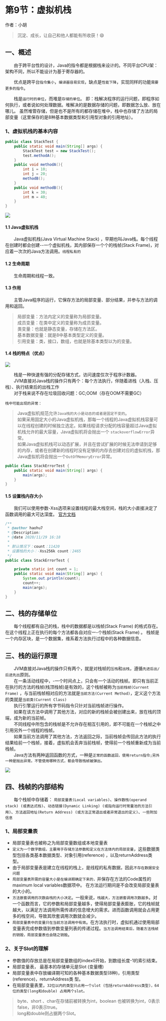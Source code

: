 # 第9节：虚拟机栈

作者：小胡

>沉淀、成长，让自己和他人都能有所收获！😄

## 一、概述

&emsp;&emsp;由于跨平台性的设计，Java的指令都是根据栈来设计的。不同平台CPU架：架构不同，所以不能设计为基于寄存器的。

&emsp;&emsp;优点是跨平台`指令集小`，`编译器容易实现`，缺点是`性能下降`，实现同样的功能`需要更多的指令`。

&emsp;&emsp;栈是`运行时的单位`，而堆是`存储的单位`。 即：栈解决程序的运行问题，即程序如何执行，或者说如何处理数据。堆解决的是数据存储的问题，即数据怎么放、放在哪儿。 虽然堆管存储，但是也不是所有的都存储在堆中，栈中也存储了方法的局部变量（这里保存的是8种基本数据类型和引用型对象的引用地址）。

### 1、虚拟机栈的基本内容

```java
public class StackTest {
    public static void main(String[] args) {
        StackTest test = new StackTest();
        test.methodA();
    }
    public void methodA(){
        int i = 10;
        int j = 20;
        methodB();
    }
    public void methodB(){
        int k = 30;
        int m = 40;
    }
}
```
![](https://snow-hh.github.io/assets/img/jvm/9-01.png)

#### 1.1 Java虚拟机栈

&emsp;&emsp;Java虚拟机栈(Java Virtual Machine Stack) ，早期也叫Java栈。每个线程在创建时都会创建--一个虚拟机栈，其内部保存一个个的栈帧(Stack Frame)，对应着一次次的Java方法调用。`线程私有的`

#### 1.2 生命周期

&emsp;&emsp;生命周期和线程一致。

#### 1.3 作用

&emsp;&emsp;主管Java程序的运行，它保存方法的局部变量、部分结果，并参与方法的调用和返回。
>局部变量：方法内定义的变量称为局部变量。  
成员变量：在类中定义的变量称为成员变量。  
类变量：也就是静态变量，存储在方法区。  
基本数据变量：就是8中基本类型定义的变量。  
引用变量：类，接口，数组，也就是除基本类型以为的变量。

#### 1.4 栈的特点（优点）

![](https://snow-hh.github.io/assets/img/jvm/9-02.png)

&emsp;&emsp;栈是一种快速有强的分配存储方式，访问速度仅次于程序计数器。  
&emsp;&emsp;JVM直接对Java栈的操作只有两个：每个方法执行，伴随着进栈（入栈、压栈）、执行结束后的出栈工作  
&emsp;&emsp;对于栈来说不存在垃圾回收问题：GC;OOM（存在OOM不需要GC）

`栈中可能出现的异常：`

>Java虚拟机规范允许`Java栈的大小是动态的或者是固定不变的`。  
如果采用固定大小的Java虚拟机栈，那每一个线程的Java虚拟机栈容量可以在线程创建的时候独立选定。如果线程请求分配的栈容量超过Java虚拟机栈允许的最大容量，Java虚拟机将会抛出一个
`stackoverflowError`异常。  
如果Java虚拟机栈可以动态扩展，并且在尝试扩展的时候无法申请到足够的内存，或者在创建新的线程时没有足够的内存去创建对应的虚拟机栈，那Java虚拟机将会抛出一个`OutOfMemoryError`异常。

```java
public class StackErrorTest {
    public static void main(String[] args) {
        main(args);
    }
}
```

#### 1.5 设置栈内存大小

&emsp;&emsp;我们可以使用参数-Xss选项来设置线程的最大栈空间，栈的大小直接决定了函数调用的最大可达深度。
[官方文档](https://docs.oracle.com/en/java/javase/11/tools/java.html#GUID-3B1CE181-CD30-4178-9602-230B800D4FAE)

```java
/**
 * @author haohu7
 * @Description:
 * @date 2020/11/29 16:18
 *
 * 默认情况下：count：11420
 * 设置栈的大小：-Xss256k count：2465
 */
public class StackErrorTest {

    private static int count = 1;
    public static void main(String[] args) {
        System.out.println(count);
        count++;
        main(args);
    }
}
```

## 二、栈的存储单位

&emsp;&emsp;每个线程都有自己的栈，栈中的数据都是以栈帧(Stack Frame) 的格式存在。在这个线程上正在执行的每个方法都各自对应一-个栈帧(Stack Frame) 。 栈帧是一个内存区块，是一个数据集，维系着方法执行过程中的各种数据信息。

## 三、栈的运行原理

&emsp;&emsp;JVM直接对Java栈的操作只有两个，就是对栈帧的`压栈`和`出栈`，遵循`先进后出/后进先出`原则。  
&emsp;&emsp;在一条活动线程中，-一个时间点上，只会有一个活动的栈帧。即只有当前正在执行的方法的栈帧(栈顶栈帧)是有效的，这个栈帧被称为`当前栈帧(Current Frame)` ，与当前栈帧相对应的方法就是`当前方法(Current Method)`，定义这个方法的类就是`当前类(Current Class)`  
&emsp;&emsp;执行引擎运行的所有字节码指令只针对当前栈帧进行操作。  
&emsp;&emsp;如果在该方法中调用了其他方法，对应的新的栈帧会被创建出来，放在栈的顶端，成为新的当前帧。  
&emsp;&emsp;不同线程中所包含的栈帧是不允许存在相互引用的，即不可能在一个栈帧之中引用另外一个线程的栈帧。  
&emsp;&emsp;如果当前方法调用了其他方法，方法返回之际，当前栈帧会传回此方法的执行结果给前一个栈帧，接着，虚拟机会丢弃当前栈帧，使得前一个栈帧重新成为当前栈帧。  
&emsp;&emsp;Java方法有两种返回函数的方式，一种是`正常的函数返回，使用return指令;另外一种是抛出异常。不管使用哪种方式，都会导致栈帧被弹出。`  

![](https://snow-hh.github.io/assets/img/jvm/9-03.png)

## 四、栈帧的内部结构

&emsp;&emsp;每个栈帧中存储着： `局部变量表(Local variables)`、`操作数栈(operand stack) (或表达式栈)`、`动态链接(Dynamic Linking) (或指向运行时常量池的方法引用)`、`方法返回地址(Return Address) (或方法正常退出或者异常退出的定义)`、`一些附加信息`

### 1、局部变量表

- 局部变量表也被称之为局部变量数组或本地变量表
- `定义为一个数字数组，主要用于存储方法参数和定义在方法体内的局部变量`，这些数据类型包括各类基本数据类型、对象引用(reference) ，以及returnAddress类型。
- 由于局部变量表是建立在线程的栈上，是线程的私有数据，因此`不存在数据安全问题`
- `局部变量表所需的容量大小是在编译期确定下来的，`并保存在方法的Code属性的maximum local variables数据项中。 在方法运行期间是不会改变局部变量表的大小的。
- `方法嵌套调用的次数由栈的大小决定`。一般来说，`栈越大，方法嵌套调用次数越多`。对一个函数而言，它的参数和局部变量越多，使得局部变量表膨胀，它的栈帧就越大，以满足方法调用所需传递的信息增大的需求。进而函数调用就会占用更多的栈空间，导致其欣套调用次数就会减少。
- `局部变量表中的变量只在当前方法调用中有效`。在方法执行时，虚拟机通过使用局部变量表完成参数值到参数变量列表的传递过程。`当方法调用结束后，随着方法栈帧的销毁，局部变量表也会随之销毁`。

### 2、关于Slot的理解

- 参数值的存放总是在局部变量数组的index0开始，到数组长度-1的索引结束。
- 局部变量表， 最基本的存储单元是Slot (变量槽)
- 局部变量表中存放编译期可知的各种基本数据类型(8种)，引用类型(reference)，returnAddress类 型。
- 在局部变量表里，`32位以内的类型只占用一个slot (包括returnAddress类型)，64位的类型(long和double) 占用两个slot。`

> byte、short 、char在存储前被转换为int，boolean 也被转换为int，0表示false，非0表示true。  
> long和double则占据两个Slot。